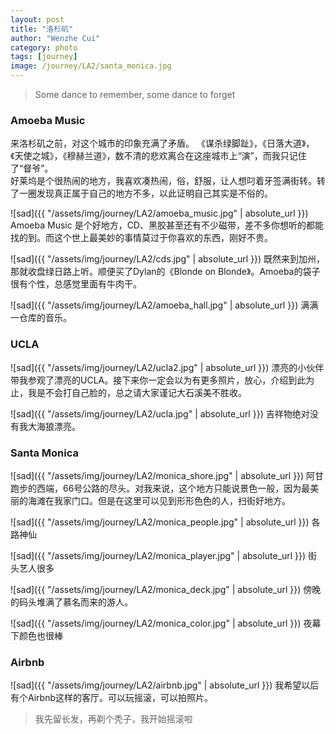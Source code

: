 ```yaml
---
layout: post
title: "洛杉矶"
author: "Wenzhe Cui"
category: photo
tags: [journey]
image: /journey/LA2/santa_monica.jpg
---
```

> Some dance to remember, some dance to forget  

###    Amoeba Music
来洛杉矶之前，对这个城市的印象充满了矛盾。 《谋杀绿脚趾》，《日落大道》，《天使之城》，《穆赫兰道》，数不清的悲欢离合在这座城市上“演”，而我只记住了“督爷”。  
好莱坞是个很热闹的地方，我喜欢凑热闹，俗，舒服，让人想叼着牙签满街转。转了一圈发现真正属于自己的地方不多，以此证明自己其实是不俗的。  

![sad]({{ "/assets/img/journey/LA2/amoeba_music.jpg" | absolute_url }})
Amoeba Music 是个好地方，CD、黑胶甚至还有不少磁带，差不多你想听的都能找的到。而这个世上最美妙的事情莫过于你喜欢的东西，刚好不贵。  

![sad]({{ "/assets/img/journey/LA2/cds.jpg" | absolute_url }})
既然来到加州，那就收盘绿日路上听。顺便买了Dylan的《Blonde on Blonde》。Amoeba的袋子很有个性，总感觉里面有牛肉干。  

![sad]({{ "/assets/img/journey/LA2/amoeba_hall.jpg" | absolute_url }})
满满一仓库的音乐。  

### UCLA
![sad]({{ "/assets/img/journey/LA2/ucla2.jpg" | absolute_url }})
漂亮的小伙伴带我参观了漂亮的UCLA。接下来你一定会以为有更多照片，放心，介绍到此为止，我是不会打自己脸的，总之请大家谨记大石溪美不胜收。  

![sad]({{ "/assets/img/journey/LA2/ucla.jpg" | absolute_url }})
吉祥物绝对没有我大海狼漂亮。

### Santa Monica
![sad]({{ "/assets/img/journey/LA2/monica_shore.jpg" | absolute_url }})
阿甘跑步的西端，66号公路的尽头。对我来说，这个地方只能说景色一般，因为最美丽的海滩在我家门口。但是在这里可以见到形形色色的人，扫街好地方。  

![sad]({{ "/assets/img/journey/LA2/monica_people.jpg" | absolute_url }})
各路神仙  

![sad]({{ "/assets/img/journey/LA2/monica_player.jpg" | absolute_url }})
街头艺人很多  

![sad]({{ "/assets/img/journey/LA2/monica_deck.jpg" | absolute_url }})
傍晚的码头堆满了慕名而来的游人。  

![sad]({{ "/assets/img/journey/LA2/monica_color.jpg" | absolute_url }})
夜幕下颜色也很棒  

### Airbnb
![sad]({{ "/assets/img/journey/LA2/airbnb.jpg" | absolute_url }})
我希望以后有个Airbnb这样的客厅。可以玩摇滚，可以拍照片。
> 我先留长发，再剃个秃子，我开始摇滚啦








